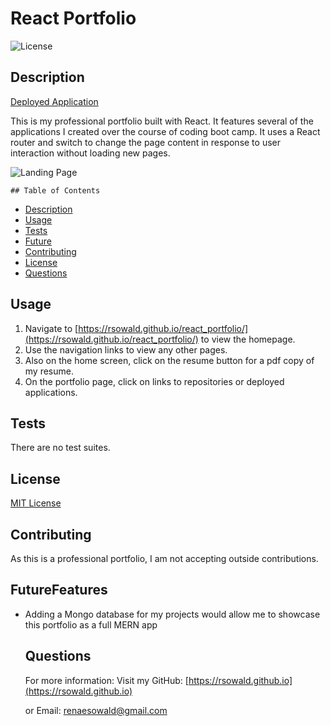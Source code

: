 # React Portfolio

![License](https://img.shields.io/badge/license-MIT-green.svg)
  
  ## Description

  [Deployed Application](https://rsowald.github.io/react_portfolio/)
   
   This is my professional portfolio built with React. It features several of the applications I created over the course of coding boot camp. It uses a React router and switch to change the page content in response to user interaction without loading new pages.
    
  ![Landing Page](/public/screenshot.jpg)
  
    ## Table of Contents
  
  * [Description](#description)
  * [Usage](#usage)
  * [Tests](#tests)
  * [Future](#futureFeatures)
  * [Contributing](#contributing)
  * [License](#license)
  * [Questions](#questions)
    
  ## Usage
  1. Navigate to [https://rsowald.github.io/react_portfolio/](https://rsowald.github.io/react_portfolio/) to view the homepage.
  1. Use the navigation links to view any other pages.
  1. Also on the home screen, click on the resume button for a pdf copy of my resume.
  1. On the portfolio page, click on links to repositories or deployed applications.
  
   ## Tests
  There are no test suites.

  ## License
  [MIT License](https://choosealicense.com/licenses/mit/)
  
  ## Contributing
  As this is a professional portfolio, I am not accepting outside contributions.
  
  ## FutureFeatures
- Adding a Mongo database for my projects would allow me to showcase this portfolio as a full MERN app

  ## Questions
  
  For more information:
  Visit my GitHub: [https://rsowald.github.io](https://rsowald.github.io)

  or Email: renaesowald@gmail.com